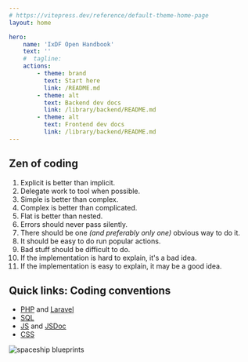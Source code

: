 ```yaml
---
# https://vitepress.dev/reference/default-theme-home-page
layout: home

hero:
    name: 'IxDF Open Handbook'
    text: ''
    #  tagline:
    actions:
        - theme: brand
          text: Start here
          link: /README.md
        - theme: alt
          text: Backend dev docs
          link: /library/backend/README.md
        - theme: alt
          text: Frontend dev docs
          link: /library/backend/README.md
---
```


<section class="container" style="max-width: 1152px; margin: 0 auto">
    <div class="grid-container">
        <div class="grid-item">
            <h2 class="h2">Zen of coding</h2>
            <ol class="ul list-disc">
                <li>Explicit is better than implicit.</li>
                <li>Delegate work to tool when possible.</li>
                <li>Simple is better than complex.</li>
                <li>Complex is better than complicated.</li>
                <li>Flat is better than nested.</li>
                <li>Errors should never pass silently.</li>
                <li>There should be one <i>(and preferably only one)</i> obvious way to do it.</li>
                <li>It should be easy to do run popular actions.</li>
                <li>Bad stuff should be difficult to do.</li>
                <li>If the implementation is hard to explain, it's a bad idea.</li>
                <li>If the implementation is easy to explain, it may be a good idea.</li>
            </ol>
            <h2 class="h2">Quick links: Coding conventions</h2>
            <ul class="ul list-disc">
                <li><a href="/library/backend/conventions--php.html">PHP</a> and <a href="/library/backend/conventions--laravel.html">Laravel</a></li>
                <li><a href="/library/backend/conventions--sql.html">SQL</a></li>
                <li><a href="/library/frontend/conventions--js.html">JS</a> and <a href="/code/frontend/conventions--jsdoc.html">JSDoc</a></li>
                <li><a href="/library/frontend/conventions--css.html">CSS</a></li>
            </ul>
        </div>
        <div class="grid-item">
            <picture>
                <source srcset="/images/spaceship.avif" type="image/avif">
                <img src="/images/spaceship.jpg" alt="spaceship blueprints" class="levitating-man">
            </picture>
        </div>
    </div>

</section>

